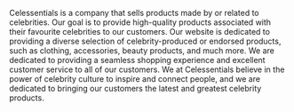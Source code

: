 Celessentials is a company that sells products made by or related to celebrities. Our goal is to provide high-quality products associated with their favourite celebrities to our customers. Our website is dedicated to providing a diverse selection of celebrity-produced or endorsed products, such as clothing, accessories, beauty products, and much more. We are dedicated to providing a seamless shopping experience and excellent customer service to all of our customers. We at Celessentials believe in the power of celebrity culture to inspire and connect people, and we are dedicated to bringing our customers the latest and greatest celebrity products.
